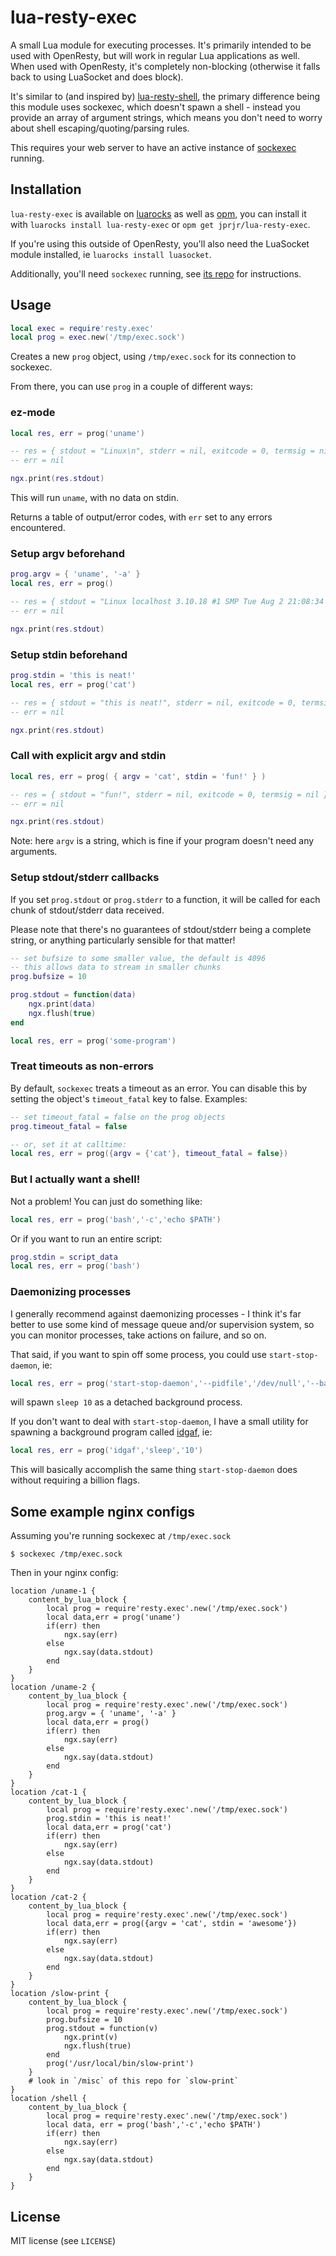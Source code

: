 # lua-resty-exec

A small Lua module for executing processes. It's primarily
intended to be used with OpenResty, but will work in regular Lua applications
as well. When used with OpenResty, it's completely non-blocking (otherwise it
falls back to using LuaSocket and does block).

It's similar to (and inspired by)
[lua-resty-shell](https://github.com/juce/lua-resty-shell), the primary
difference being this module uses sockexec, which doesn't spawn a shell -
instead you provide an array of argument strings, which means you don't need
to worry about shell escaping/quoting/parsing rules.

This requires your web server to have an active instance of
[sockexec](https://github.com/jprjr/sockexec) running.

## Installation

`lua-resty-exec` is available on [luarocks](https://luarocks.org/modules/jprjr/lua-resty-exec)
as well as [opm](https://opm.openresty.org/), you can install it with `luarocks install
lua-resty-exec` or `opm get jprjr/lua-resty-exec`.

If you're using this outside of OpenResty, you'll also need the LuaSocket
module installed, ie `luarocks install luasocket`.

Additionally, you'll need `sockexec` running, see [its repo](https://github.com/jprjr/sockexec)
for instructions.

## Usage

```lua
local exec = require'resty.exec'
local prog = exec.new('/tmp/exec.sock')
```

Creates a new `prog` object, using `/tmp/exec.sock` for its connection to
sockexec.

From there, you can use `prog` in a couple of different ways:

### ez-mode

```lua
local res, err = prog('uname')

-- res = { stdout = "Linux\n", stderr = nil, exitcode = 0, termsig = nil }
-- err = nil

ngx.print(res.stdout)
```

This will run `uname`, with no data on stdin.

Returns a table of output/error codes, with `err` set to any errors
encountered.

### Setup argv beforehand

```lua
prog.argv = { 'uname', '-a' }
local res, err = prog()

-- res = { stdout = "Linux localhost 3.10.18 #1 SMP Tue Aug 2 21:08:34 PDT 2016 x86_64 GNU/Linux\n", stderr = nil, exitcode = 0, termsig = nil }
-- err = nil

ngx.print(res.stdout)
```

### Setup stdin beforehand

```lua
prog.stdin = 'this is neat!'
local res, err = prog('cat')

-- res = { stdout = "this is neat!", stderr = nil, exitcode = 0, termsig = nil }
-- err = nil

ngx.print(res.stdout)
```

### Call with explicit argv and stdin

```lua
local res, err = prog( { argv = 'cat', stdin = 'fun!' } )

-- res = { stdout = "fun!", stderr = nil, exitcode = 0, termsig = nil }
-- err = nil

ngx.print(res.stdout)
```

Note: here `argv` is a string, which is fine if your program doesn't need any
arguments.

### Setup stdout/stderr callbacks

If you set `prog.stdout` or `prog.stderr` to a function, it will be called for
each chunk of stdout/stderr data received.

Please note that there's no guarantees of stdout/stderr being a complete
string, or anything particularly sensible for that matter!

```lua
-- set bufsize to some smaller value, the default is 4096
-- this allows data to stream in smaller chunks
prog.bufsize = 10

prog.stdout = function(data)
    ngx.print(data)
    ngx.flush(true)
end

local res, err = prog('some-program')

```

### Treat timeouts as non-errors

By default, `sockexec` treats a timeout as an error. You can disable this by
setting the object's `timeout_fatal` key to false. Examples:

```lua
-- set timeout_fatal = false on the prog objects
prog.timeout_fatal = false

-- or, set it at calltime:
local res, err = prog({argv = {'cat'}, timeout_fatal = false})
```

### But I actually want a shell!

Not a problem! You can just do something like:

```lua
local res, err = prog('bash','-c','echo $PATH')
```

Or if you want to run an entire script:

```lua
prog.stdin = script_data
local res, err = prog('bash')
```

### Daemonizing processes

I generally recommend against daemonizing processes - I think it's far
better to use some kind of message queue and/or supervision system, so
you can monitor processes, take actions on failure, and so on.

That said, if you want to spin off some process, you could use
`start-stop-daemon`, ie:

```lua
local res, err = prog('start-stop-daemon','--pidfile','/dev/null','--background','--exec','/usr/bin/sleep', '--start','--','10')
```

will spawn `sleep 10` as a detached background process.

If you don't want to deal with `start-stop-daemon`, I have a small utility
for spawning a background program called [idgaf](https://github.com/jprjr/idgaf), ie:

```lua
local res, err = prog('idgaf','sleep','10')
```

This will basically accomplish the same thing `start-stop-daemon` does without
requiring a billion flags.


## Some example nginx configs

Assuming you're running sockexec at `/tmp/exec.sock`

```
$ sockexec /tmp/exec.sock
```

Then in your nginx config:

```nginx
location /uname-1 {
    content_by_lua_block {
        local prog = require'resty.exec'.new('/tmp/exec.sock')
        local data,err = prog('uname')
        if(err) then
            ngx.say(err)
        else
            ngx.say(data.stdout)
        end
    }
}
location /uname-2 {
    content_by_lua_block {
        local prog = require'resty.exec'.new('/tmp/exec.sock')
        prog.argv = { 'uname', '-a' }
        local data,err = prog()
        if(err) then
            ngx.say(err)
        else
            ngx.say(data.stdout)
        end
    }
}
location /cat-1 {
    content_by_lua_block {
        local prog = require'resty.exec'.new('/tmp/exec.sock')
        prog.stdin = 'this is neat!'
        local data,err = prog('cat')
        if(err) then
            ngx.say(err)
        else
            ngx.say(data.stdout)
        end
    }
}
location /cat-2 {
    content_by_lua_block {
        local prog = require'resty.exec'.new('/tmp/exec.sock')
        local data,err = prog({argv = 'cat', stdin = 'awesome'})
        if(err) then
            ngx.say(err)
        else
            ngx.say(data.stdout)
        end
    }
}
location /slow-print {
    content_by_lua_block {
        local prog = require'resty.exec'.new('/tmp/exec.sock')
        prog.bufsize = 10
        prog.stdout = function(v)
            ngx.print(v)
            ngx.flush(true)
        end
        prog('/usr/local/bin/slow-print')
    }
    # look in `/misc` of this repo for `slow-print`
}
location /shell {
    content_by_lua_block {
        local prog = require'resty.exec'.new('/tmp/exec.sock')
        local data, err = prog('bash','-c','echo $PATH')
        if(err) then
            ngx.say(err)
        else
            ngx.say(data.stdout)
        end
    }
}

```

## License

MIT license (see `LICENSE`)
